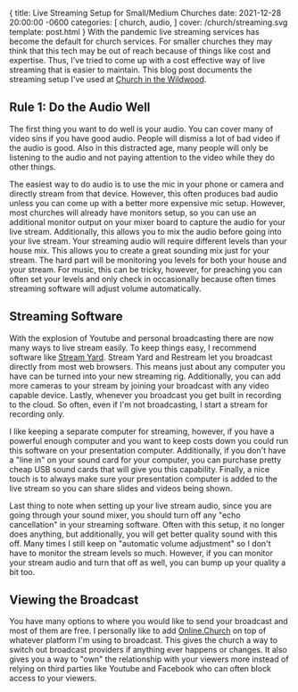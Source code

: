 {
  title: Live Streaming Setup for Small/Medium Churches
  date: 2021-12-28 20:00:00 -0600
  categories: [
    church,
    audio,
  ]
  cover: /church/streaming.svg
  template: post.html
}
With the pandemic live streaming services has become the default for church services. For smaller churches they may think that this tech may be out of reach because of things like cost and expertise. Thus, I've tried to come up with a cost effective way of live streaming that is easier to maintain. This blog post documents the streaming setup I've used at [Church in the Wildwood](https://www.wildwoodag.church/).


## Rule 1: Do the Audio Well

The first thing you want to do well is your audio. You can cover many of video sins if you have good audio. People will dismiss a lot of bad video if the audio is good. Also in this distracted age, many people will only be listening to the audio and not paying attention to the video while they do other things.

The easiest way to do audio is to use the mic in your phone or camera and directly stream from that device. However, this often produces bad audio unless you can come up with a better more expensive mic setup. However, most churches will already have monitors setup, so you can use an additional monitor output on your mixer board to capture the audio for your live stream. Additionally, this allows you to mix the audio before going into your live stream. Your streaming audio will require different levels than your house mix. This allows you to create a great sounding mix just for your stream. The hard part will be monitoring you levels for both your house and your stream. For music, this can be tricky, however, for preaching you can often set your levels and only check in occasionally because often times streaming software will adjust volume automatically.

## Streaming Software

With the explosion of Youtube and personal broadcasting there are now many ways to live stream easily. To keep things easy, I recommend software like [Stream Yard](https://streamyard.com/). Stream Yard and Restream let you broadcast directly from most web browsers. This means just about any computer you have can be turned into your new streaming rig. Additionally, you can add more cameras to your stream by joining your broadcast with any video capable device. Lastly, whenever you broadcast you get built in recording to the cloud. So often, even if I'm not broadcasting, I start a stream for recording only.

I like keeping a separate computer for streaming, however, if you have a powerful enough computer and you want to keep costs down you could run this software on your presentation computer. Additionally, if you don't have a "line in" on your sound card for your computer, you can purchase pretty cheap USB sound cards that will give you this capability. Finally, a nice touch is to always make sure your presentation computer is added to the live stream so you can share slides and videos being shown.

Last thing to note when setting up your live stream audio, since you are going through your sound mixer, you should turn off any "echo cancellation" in your streaming software. Often with this setup, it no longer does anything, but additionally, you will get better quality sound with this off. Many times I still keep on "automatic volume adjustment" so I don't have to monitor the stream levels so much. However, if you can monitor your stream audio and turn that off as well, you can bump up your quality a bit too.

## Viewing the Broadcast

You have many options to where you would like to send your broadcast and most of them are free. I personally like to add [Online.Church](https://online.church/) on top of whatever platform I'm using to broadcast. This gives the church a way to switch out broadcast providers if anything ever happens or changes. It also gives you a way to "own" the relationship with your viewers more instead of relying on third parties like Youtube and Facebook who can often block access to your viewers.
